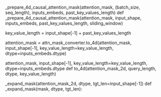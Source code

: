 _prepare_4d_causal_attention_mask(attention_mask, (batch_size, seq_length), inputs_embeds, past_key_values_length)
def _prepare_4d_causal_attention_mask(attention_mask, input_shape, inputs_embeds, past_key_values_length, sliding_window)

key_value_length = input_shape[-1] + past_key_values_length


attention_mask = attn_mask_converter.to_4d(attention_mask, input_shape[-1], key_value_length=key_value_length, dtype=inputs_embeds.dtype)

attention_mask, input_shape[-1], key_value_length=key_value_length, dtype=inputs_embeds.dtype
def to_4d(attention_mask_2d, query_length, dtype, key_value_length)




_expand_mask(attention_mask_2d, dtype, tgt_len=input_shape[-1])
def _expand_mask(mask, dtype, tgt_len):